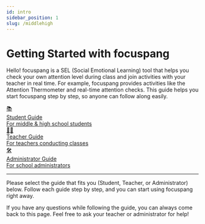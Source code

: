 ```yaml
---
id: intro
sidebar_position: 1
slug: /middlehigh
---
```


# Getting Started with focuspang

Hello!
focuspang is a SEL (Social Emotional Learning) tool that helps you check your own attention level during class and join activities with your teacher in real time.
For example, focuspang provides activities like the Attention Thermometer and real-time attention checks.
This guide helps you start focuspang step by step, so anyone can follow along easily.

<!-- Card-style guide: HTML/CSS only, no JSX style props -->
<div class="fp-card-container fp-card-blue">
  <a class="fp-card" href="/docs/middlehigh/student-guide">
    <div class="fp-card-icon">📚</div>
    <div class="fp-card-title">Student Guide</div>
    <div class="fp-card-desc">For middle & high school students</div>
  </a>
  <a class="fp-card" href="/docs/middlehigh/teacher-guide">
    <div class="fp-card-icon">👩‍🏫</div>
    <div class="fp-card-title">Teacher Guide</div>
    <div class="fp-card-desc">For teachers conducting classes</div>
  </a>
  <a class="fp-card" href="/docs/middlehigh/admin-guide">
    <div class="fp-card-icon">🛠️</div>
    <div class="fp-card-title">Administrator Guide</div>
    <div class="fp-card-desc">For school administrators</div>
  </a>
</div>

---

Please select the guide that fits you (Student, Teacher, or Administrator) below.
Follow each guide step by step, and you can start using focuspang right away.

If you have any questions while following the guide, you can always come back to this page.
Feel free to ask your teacher or administrator for help!
